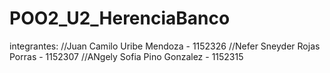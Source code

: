 # POO2_U2_HerenciaBanco

integrantes:
//Juan Camilo Uribe Mendoza - 1152326
//Nefer Sneyder Rojas Porras - 1152307
//ANgely Sofia Pino Gonzalez - 1152315
